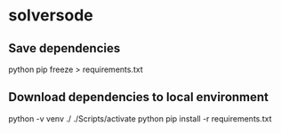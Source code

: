 # solversode

## Save dependencies
python pip freeze > requirements.txt

## Download dependencies to local environment
python -v venv ./
./Scripts/activate
python pip install -r requirements.txt
